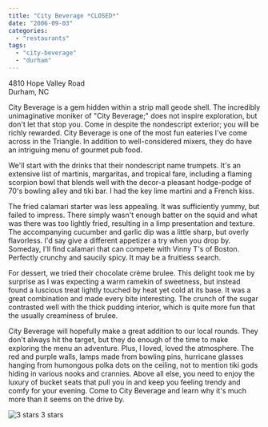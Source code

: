```yaml
---
title: "City Beverage *CLOSED*"
date: "2006-09-03"
categories:
  - "restaurants"
tags:
  - "city-beverage"
  - "durham"
---
```


4810 Hope Valley Road\
Durham, NC

City Beverage is a gem hidden within a strip mall geode shell. The incredibly unimaginative moniker of "City Beverage;" does not inspire exploration, but don't let that stop you. Come in despite the nondescript exterior; you will be richly rewarded. City Beverage is one of the most fun eateries I've come across in the Triangle. In addition to well-considered mixers, they do have an intriguing menu of gourmet pub food.

We'll start with the drinks that their nondescript name trumpets. It's an extensive list of martinis, margaritas, and tropical fare, including a flaming scorpion bowl that blends well with the decor-a pleasant hodge-podge of 70's bowling alley and tiki bar. I had the key lime martini and a French kiss.

The fried calamari starter was less appealing. It was sufficiently yummy, but failed to impress. There simply wasn't enough batter on the squid and what was there was too lightly fried, resulting in a limp presentation and texture. The accompanying cucumber and garlic dip was a little sharp, but overly flavorless. I'd say give a different appetizer a try when you drop by. Someday, I'll find calamari that can compete with Vinny T's of Boston. Perfectly crunchy and saucily spicy. It may be a fruitless search.

For dessert, we tried their chocolate crème brulee. This delight took me by surprise as I was expecting a warm ramekin of sweetness, but instead found a luscious treat lightly touched by heat yet cold at its base. It was a great combination and made every bite interesting. The crunch of the sugar contrasted well with the thick pudding interior, which is quite more fun that the usually creaminess of brulee.

City Beverage will hopefully make a great addition to our local rounds. They don't always hit the target, but they do enough of the time to make exploring the menu an adventure. Plus, I loved, loved the atmosphere. The red and purple walls, lamps made from bowling pins, hurricane glasses hanging from humongous polka dots on the ceiling, not to mention tiki gods hiding in various nooks and crannies. Above all else, you need to enjoy the luxury of bucket seats that pull you in and keep you feeling trendy and comfy for your evening. Come to City Beverage and learn why it's much more than it seems on the drive by.




<div class="caption">

![3 stars](http://s3.amazonaws.com/thegourmez-wpmedia/2009/02/rating_avocado1.gif "rating_avocado1") 3 stars</div>

